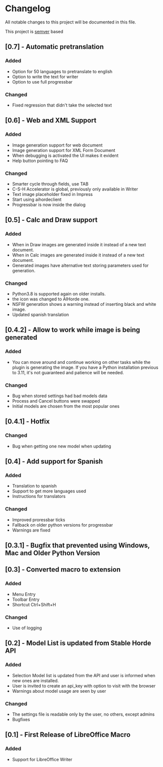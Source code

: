 # Changelog

All notable changes to this project will be documented in this file.

This project is [semver](https://semver.org/) based

## [0.7] - Automatic pretranslation

### Added

* Option for 50 languages to pretranslate to english
* Option to write the text for writer
* Option to use full progressbar

### Changed

* Fixed regression that didn't take the selected text

## [0.6] - Web and XML Support

### Added

* Image generation support for web document
* Image generation support for XML Form Document
* When debugging is activated the UI makes it evident
* Help button pointing to FAQ

### Changed

* Smarter cycle through fields, use TAB
* C-S-H Accelerator is global, previously only available in Writer
* Text image placeholder fixed in Impress
* Start using aihordeclient
* Progressbar is now inside the dialog

## [0.5] - Calc and Draw support

### Added

* When in Draw images are generated inside it instead of a new
  text document.
* When in Calc images are generated inside it instead of a new
  text document.
* Generated images have alternative text storing parameters used for
  generation.

### Changed

* Python3.8 is supported again on older installs.
* the icon was changed to AIHorde one.
* NSFW generation shows a warning instead of inserting black and
  white image.
* Updated spanish translation

## [0.4.2] - Allow to work while image is being generated

### Added

* You can move around and continue working on other tasks while the
plugin is generating the image. If you have a Python installation
previous to 3.11, it's not guaranteed and patience will be needed.

### Changed

* Bug when stored settings had bad models data
* Process and Cancel buttons were swapped
* Initial models are chosen from the most popular ones

## [0.4.1] - Hotfix

### Changed

* Bug when getting one new model when updating

## [0.4] - Add support for Spanish

### Added

* Translation to spanish
* Support to get more languages used
* Instructions for translators

### Changed

* Improved proressbar ticks
* Fallback on older python versions for progressbar
* Warnings are fixed

## [0.3.1] - Bugfix that prevented using Windows, Mac and Older Python Version


## [0.3] - Converted macro to extension

### Added

* Menu Entry
* Toolbar Entry
* Shortcut Ctrl+Shift+H

### Changed

* Use of logging

## [0.2] - Model List is updated from Stable Horde API

### Added
* Selection Model list is updated from the API and user is
   informed when new ones are installed.
* User is invited to create an api_key with option to visit with
   the browser
* Warnings about model usage are seen by user

### Changed
* The settings file is readable only by the user, no others,
   except admins
* Bugfixes

## [0.1] - First Release of LibreOffice Macro

### Added

* Support for LibreOffice Writer
